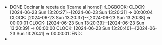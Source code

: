 - DONE Cocinar la receta de [[carne al horno]]
  :LOGBOOK:
  CLOCK: [2024-06-23 Sun 13:20:27]--[2024-06-23 Sun 13:20:31] =>  00:00:04
  CLOCK: [2024-06-23 Sun 13:20:37]--[2024-06-23 Sun 13:20:38] =>  00:00:01
  CLOCK: [2024-06-23 Sun 13:20:39]--[2024-06-23 Sun 13:20:39] =>  00:00:00
  CLOCK: [2024-06-23 Sun 13:20:40]--[2024-06-23 Sun 13:20:41] =>  00:00:01
  :END:
-